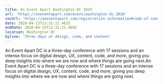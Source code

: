 ```yaml
---
title: An Event Apart Washington DC 2020
url: 'https://aneventapart.com/event/washington-dc-2020'
cocUrl: 'https://aneventapart.com/registration-information#code-of-conduct'
date: 2020-04-13T13:31:22.463Z
endDate: 2020-04-15T13:31:22.468Z
location: Washington DC
byline: 'Three days of design, code, and content'
---
```


An Event Apart DC is a three-day conference with 17 sessions and an intense focus on digital design, UX, content, code, and more, giving you deep insights into where we are now and where things are going next.An Event Apart DC is a three-day conference with 17 sessions and an intense focus on digital design, UX, content, code, and more, giving you deep insights into where we are now and where things are going next.
